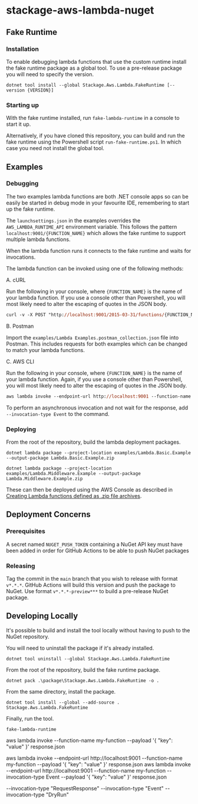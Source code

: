 # stackage-aws-lambda-nuget

## Fake Runtime

### Installation

To enable debugging lambda functions that use the custom runtime install the fake runtime package as a global tool. To use a pre-release package you will need to specify the version.

`dotnet tool install --global Stackage.Aws.Lambda.FakeRuntime [--version {VERSION}]`

### Starting up

With the fake runtime installed, run `fake-lambda-runtime` in a console to start it up.

Alternatively, if you have cloned this repository, you can build and run the fake runtime using the Powershell script `run-fake-runtime.ps1`. In which case you need not install the global tool.

## Examples

### Debugging

The two examples lambda functions are both .NET console apps so can be easily be started in debug mode in your favourite IDE, remembering to start up the fake runtime.

The `launchsettings.json` in the examples overrides the `AWS_LAMBDA_RUNTIME_API` environment variable. This follows the pattern `localhost:9001/{FUNCTION_NAME}` which allows the fake runtime to support multiple lambda functions.

When the lambda function runs it connects to the fake runtime and waits for invocations.

The lambda function can be invoked using one of the following methods:

A. cURL

Run the following in your console, where `{FUNCTION_NAME}` is the name of your lambda function. If you use a console other than Powershell, you will most likely need to alter the escaping of quotes in the JSON body.

```ps
curl -v -X POST "http://localhost:9001/2015-03-31/functions/{FUNCTION_NAME}/invocations" -H "content-type: application/json" -d '{\"foo\": \"bar\"}'
```

B. Postman

Import the `examples/Lambda Examples.postman_collection.json` file into Postman. This includes requests for both examples which can be changed to match your lambda functions.

C. AWS CLI

Run the following in your console, where `{FUNCTION_NAME}` is the name of your lambda function. Again, if you use a console other than Powershell, you will most likely need to alter the escaping of quotes in the JSON body.

```ps
aws lambda invoke --endpoint-url http://localhost:9001 --function-name {FUNCTION_NAME} --payload '{\"foo\": \"bar\"}' --cli-binary-format raw-in-base64-out response.json
```

To perform an asynchronous invocation and not wait for the response, add `--invocation-type Event` to the command.

### Deploying

From the root of the repository, build the lambda deployment packages.

`dotnet lambda package --project-location examples/Lambda.Basic.Example --output-package Lambda.Basic.Example.zip`

`dotnet lambda package --project-location examples/Lambda.Middleware.Example --output-package Lambda.Middleware.Example.zip`

These can then be deployed using the AWS Console as described in [Creating Lambda functions defined as .zip file archives](https://docs.aws.amazon.com/lambda/latest/dg/configuration-function-zip.html).

## Deployment Concerns

### Prerequisites

A secret named `NUGET_PUSH_TOKEN` containing a NuGet API key must have been added in order for GitHub Actions to be able to push NuGet packages

### Releasing

Tag the commit in the `main` branch that you wish to release with format `v*.*.*`. GitHub Actions will build this version and push the package to NuGet. Use format `v*.*.*-preview***` to build a pre-release NuGet package.

## Developing Locally

It's possible to build and install the tool locally without having to push to the NuGet repository.

You will need to uninstall the package if it's already installed.

`dotnet tool uninstall --global Stackage.Aws.Lambda.FakeRuntime`

From the root of the repository, build the fake runtime package.

`dotnet pack .\package\Stackage.Aws.Lambda.FakeRuntime -o .`

From the same directory, install the package.

`dotnet tool install --global --add-source . Stackage.Aws.Lambda.FakeRuntime`

Finally, run the tool.

`fake-lambda-runtime`







aws lambda invoke --function-name my-function --payload '{ "key": "value" }' response.json

aws lambda invoke --endpoint-url http://localhost:9001 --function-name my-function --payload '{ "key": "value" }' response.json
aws lambda invoke --endpoint-url http://localhost:9001 --function-name my-function --invocation-type Event --payload '{ "key": "value" }' response.json

--invocation-type "RequestResponse"
--invocation-type "Event"
--invocation-type "DryRun"

